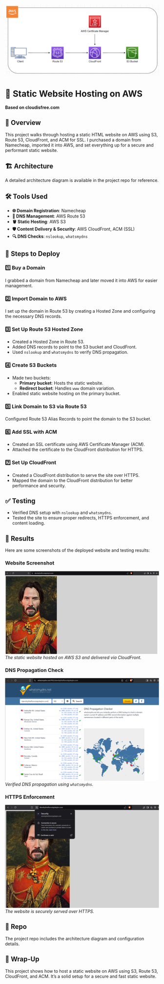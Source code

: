 ![Architecture](screenshots/Static_Website_Hosting.png)
---
# 🚀 Static Website Hosting on AWS  
**Based on cloudisfree.com**  

## 📖 Overview  

This project walks through hosting a static HTML website on AWS using S3, Route 53, CloudFront, and ACM for SSL. I purchased a domain from Namecheap, imported it into AWS, and set everything up for a secure and performant static website.

## 🏗 Architecture  

A detailed architecture diagram is available in the project repo for reference.

## 🛠 Tools Used  

- **🌐 Domain Registration**: Namecheap  
- **📡 DNS Management**: AWS Route 53  
- **🪣 Static Hosting**: AWS S3  
- **🛡️ Content Delivery & Security**: AWS CloudFront, ACM (SSL)  
- **🔍 DNS Checks**: `nslookup`, `whatsmydns`  

## 🚀 Steps to Deploy  

### 1️⃣ Buy a Domain  
I grabbed a domain from Namecheap and later moved it into AWS for easier management.

### 2️⃣ Import Domain to AWS  
I set up the domain in Route 53 by creating a Hosted Zone and configuring the necessary DNS records.

### 3️⃣ Set Up Route 53 Hosted Zone  
- Created a Hosted Zone in Route 53.  
- Added DNS records to point to the S3 bucket and CloudFront.  
- Used `nslookup` and `whatsmydns` to verify DNS propagation.

### 4️⃣ Create S3 Buckets  
- Made two buckets:  
  - **Primary bucket**: Hosts the static website.  
  - **Redirect bucket**: Handles `www` domain variation.  
- Enabled static website hosting on the primary bucket.

### 5️⃣ Link Domain to S3 via Route 53  
Configured Route 53 Alias Records to point the domain to the S3 bucket.

### 6️⃣ Add SSL with ACM  
- Created an SSL certificate using AWS Certificate Manager (ACM).  
- Attached the certificate to the CloudFront distribution for HTTPS.

### 7️⃣ Set Up CloudFront  
- Created a CloudFront distribution to serve the site over HTTPS.  
- Mapped the domain to the CloudFront distribution for better performance and security.

## ✅ Testing  
- Verified DNS setup with `nslookup` and `whatsmydns`.  
- Tested the site to ensure proper redirects, HTTPS enforcement, and content loading.

## 📸 Results  

Here are some screenshots of the deployed website and testing results:  

### Website Screenshot  
![Deployed Website](screenshots/Keanu.png)
*The static website hosted on AWS S3 and delivered via CloudFront.*  

### DNS Propagation Check  
![DNS Check](screenshots/DNS_Propagation_Check.png)  
*Verified DNS propagation using `whatsmydns`.*  

### HTTPS Enforcement  
![HTTPS Check](screenshots/HTTPS_Check.png)  
*The website is securely served over HTTPS.*  

## 📂 Repo  
The project repo includes the architecture diagram and configuration details.

## 🎯 Wrap-Up  
This project shows how to host a static website on AWS using S3, Route 53, CloudFront, and ACM. It’s a solid setup for a secure and fast static website.
